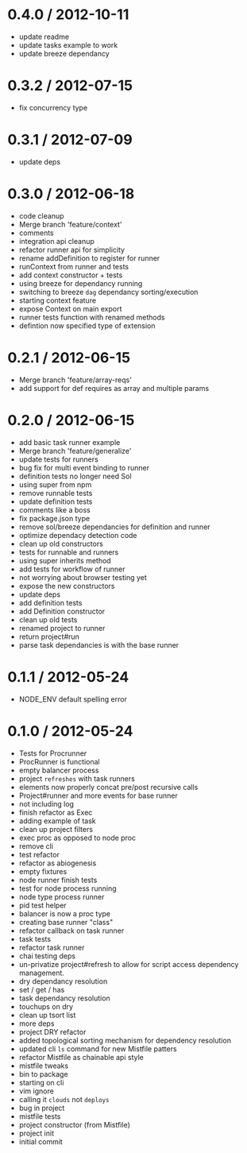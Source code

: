 
0.4.0 / 2012-10-11 
==================

  * update readme
  * update tasks example to work
  * update breeze dependancy

0.3.2 / 2012-07-15 
==================

  * fix concurrency type

0.3.1 / 2012-07-09 
==================

  * update deps

0.3.0 / 2012-06-18 
==================

  * code cleanup
  * Merge branch 'feature/context'
  * comments
  * integration api cleanup
  * refactor runner api for simplicity
  * rename addDefinition to register for runner
  * runContext from runner and tests
  * add context constructor + tests
  * using breeze for dependancy running
  * switching to breeze `dag` dependancy sorting/execution
  * starting context feature
  * expose Context on main export
  * runner tests function with renamed methods
  * defintion now specified type of extension

0.2.1 / 2012-06-15 
==================

  * Merge branch 'feature/array-reqs'
  * add support for def requires as array and multiple params

0.2.0 / 2012-06-15 
==================

  * add basic task runner example
  * Merge branch 'feature/generalize'
  * update tests for runners
  * bug fix for multi event binding to runner
  * definition tests no longer need Sol
  * using super from npm
  * remove runnable tests
  * update definition tests
  * comments like a boss
  * fix package.json type
  * remove sol/breeze dependancies for definition and runner
  * optimize dependacy detection code
  * clean up old constructors
  * tests for runnable and runners
  * using super inherits method
  * add tests for workflow of runner
  * not worrying about browser testing yet
  * expose the new constructors
  * update deps
  * add definition tests
  * add Definition constructor
  * clean up old tests
  * renamed project to runner
  * return project#run
  * parse task dependancies is with the base runner

0.1.1 / 2012-05-24 
==================

  * NODE_ENV default spelling error

0.1.0 / 2012-05-24 
==================

  * Tests for Procrunner
  * ProcRunner is functional
  * empty balancer process
  * project `refreshes` with task runners
  * elements now properly concat pre/post recursive calls
  * Project#runner and more events for base runner
  * not including log
  * finish refactor as Exec
  * adding example of task
  * clean up project filters
  * exec proc as opposed to node proc
  * remove cli
  * test refactor
  * refactor as abiogenesis
  * empty fixtures
  * node runner finish tests
  * test for node process running
  * node type process runner
  * pid test helper
  * balancer is now a proc type
  * creating base runner "class"
  * refactor callback on task runner
  * task tests
  * refactor task runner
  * chai testing deps
  * un-privatize project#refresh to allow for script access dependency management.
  * dry dependancy resolution
  * set / get / has
  * task dependancy resolution
  * touchups on dry
  * clean up tsort list
  * more deps
  * project DRY refactor
  * added topological sorting mechanism for dependency resolution
  * updated cli `ls` command for new Mistfile patters
  * refactor Mistfile as chainable api style
  * mistfile tweaks
  * bin to package
  * starting on cli
  * vim ignore
  * calling it `clouds` not `deploys`
  * bug in project
  * mistfile tests
  * project constructor (from Mistfile)
  * project init
  * initial commit
